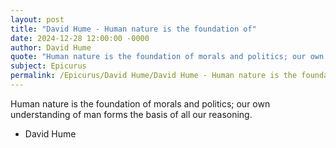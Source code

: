 ```yaml
---
layout: post
title: "David Hume - Human nature is the foundation of"
date: 2024-12-28 12:00:00 -0000
author: David Hume
quote: "Human nature is the foundation of morals and politics; our own understanding of man forms the basis of all our reasoning."
subject: Epicurus
permalink: /Epicurus/David Hume/David Hume - Human nature is the foundation of
---
```


Human nature is the foundation of morals and politics; our own understanding of man forms the basis of all our reasoning.

- David Hume
